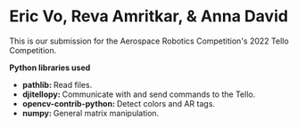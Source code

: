 <h1>Eric Vo, Reva Amritkar, & Anna David</h1>
<p>This is our submission for the Aerospace Robotics Competition's 2022 Tello Competition.</p>

<strong>Python libraries used</strong>
<ul>
<li><strong>pathlib: </strong>Read files.</li>
<li><strong>djitellopy: </strong>Communicate with and send commands to the Tello.</li>
<li><strong>opencv-contrib-python: </strong>Detect colors and AR tags.</li>
<li><strong>numpy: </strong>General matrix manipulation.</li>
</ul>
